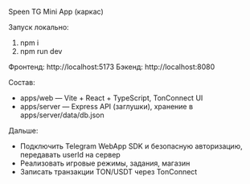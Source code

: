 Speen TG Mini App (каркас)

Запуск локально:
1. npm i
2. npm run dev

Фронтенд: http://localhost:5173
Бэкенд: http://localhost:8080

Состав:
- apps/web — Vite + React + TypeScript, TonConnect UI
- apps/server — Express API (заглушки), хранение в apps/server/data/db.json

Дальше:
- Подключить Telegram WebApp SDK и безопасную авторизацию, передавать userId на сервер
- Реализовать игровые режимы, задания, магазин
- Записать транзакции TON/USDT через TonConnect






